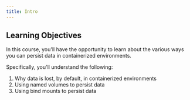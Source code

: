 ```yaml
---
title: Intro
---
```



## Learning Objectives

In this course, you'll have the opportunity to learn about the various ways you can persist data in containerized environments.

Specifically, you'll understand the following:

1. Why data is lost, by default, in containerized environments
1. Using named volumes to persist data
1. Using bind mounts to persist data

